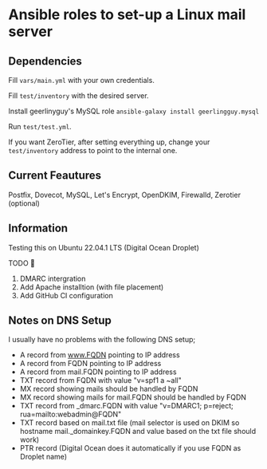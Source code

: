 # Ansible roles to set-up a Linux mail server


## Dependencies

Fill `vars/main.yml` with your own credentials.

Fill `test/inventory` with the desired server.

Install geerlinyguy's MySQL role `ansible-galaxy install geerlingguy.mysql`

Run `test/test.yml`.

If you want ZeroTier, after setting everything up, change your `test/inventory` address to point to the internal one.

## Current Feautures

Postfix, Dovecot, MySQL, Let's Encrypt, OpenDKIM, Firewalld, Zerotier (optional)


## Information
Testing this on Ubuntu 22.04.1 LTS (Digital Ocean Droplet)

TODO 📝

1. DMARC intergration 
2. Add Apache installtion (with file placement)
3. Add GitHub CI configuration


## Notes on DNS Setup
I usually have no problems with the following DNS setup;

- A record from www.FQDN pointing to IP address
- A record from FQDN pointing to IP address
- A record from mail.FQDN pointing to IP address
- TXT record from FQDN with value "v=spf1 a ~all"
- MX record showing mails should be handled by FQDN 
- MX record showing mails for mail.FQDN should be handled by FQDN 
- TXT record from \_dmarc.FQDN with value "v=DMARC1; p=reject; rua=mailto:webadmin@FQDN"
- TXT record based on mail.txt file (mail selector is used on DKIM so hostname mail._domainkey.FQDN and value based on the txt file should work)
- PTR record (Digital Ocean does it automatically if you use FQDN as Droplet name)
